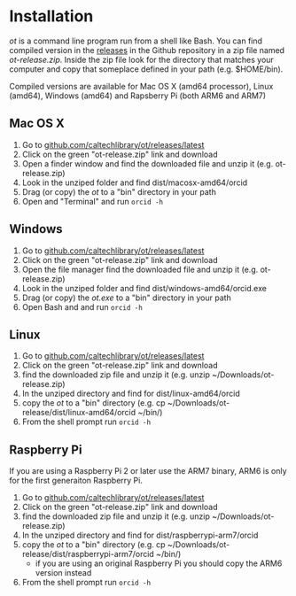 
# Installation

*ot* is a command line program run from a shell like Bash. You can find compiled
version in the [releases](https://github.com/caltechlibrary/ot/releases/latest) 
in the Github repository in a zip file named *ot-release.zip*. Inside
the zip file look for the directory that matches your computer and copy that someplace
defined in your path (e.g. $HOME/bin). 

Compiled versions are available for Mac OS X (amd64 processor), Linux (amd64), Windows
(amd64) and Rapsberry Pi (both ARM6 and ARM7)

## Mac OS X

1. Go to [github.com/caltechlibrary/ot/releases/latest](https://github.com/caltechlibrary/ot/releases/latest)
2. Click on the green "ot-release.zip" link and download
3. Open a finder window and find the downloaded file and unzip it (e.g. ot-release.zip)
4. Look in the unziped folder and find dist/macosx-amd64/orcid
5. Drag (or copy) the *ot* to a "bin" directory in your path
6. Open and "Terminal" and run `orcid -h`

## Windows

1. Go to [github.com/caltechlibrary/ot/releases/latest](https://github.com/caltechlibrary/ot/releases/latest)
2. Click on the green "ot-release.zip" link and download
3. Open the file manager find the downloaded file and unzip it (e.g. ot-release.zip)
4. Look in the unziped folder and find dist/windows-amd64/orcid.exe
5. Drag (or copy) the *ot.exe* to a "bin" directory in your path
6. Open Bash and and run `orcid -h`

## Linux

1. Go to [github.com/caltechlibrary/ot/releases/latest](https://github.com/caltechlibrary/ot/releases/latest)
2. Click on the green "ot-release.zip" link and download
3. find the downloaded zip file and unzip it (e.g. unzip ~/Downloads/ot-release.zip)
4. In the unziped directory and find for dist/linux-amd64/orcid
5. copy the *ot* to a "bin" directory (e.g. cp ~/Downloads/ot-release/dist/linux-amd64/orcid ~/bin/)
6. From the shell prompt run `orcid -h`

## Raspberry Pi

If you are using a Raspberry Pi 2 or later use the ARM7 binary, ARM6 is only for the first generaiton Raspberry Pi.

1. Go to [github.com/caltechlibrary/ot/releases/latest](https://github.com/caltechlibrary/ot/releases/latest)
2. Click on the green "ot-release.zip" link and download
3. find the downloaded zip file and unzip it (e.g. unzip ~/Downloads/ot-release.zip)
4. In the unziped directory and find for dist/raspberrypi-arm7/orcid
5. copy the *ot* to a "bin" directory (e.g. cp ~/Downloads/ot-release/dist/raspberrypi-arm7/orcid ~/bin/)
    + if you are using an original Raspberry Pi you should copy the ARM6 version instead
6. From the shell prompt run `orcid -h`


